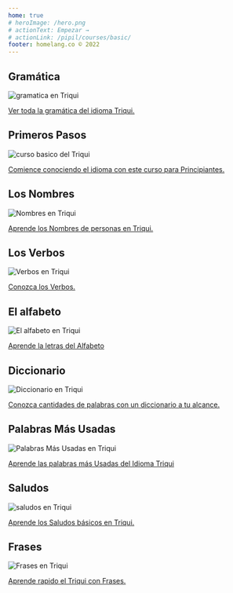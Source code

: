 ```yaml
---
home: true
# heroImage: /hero.png
# actionText: Empezar →
# actionLink: /pipil/courses/basic/
footer: homelang.co © 2022  
---
```


<div class="features">
  <div class="feature">
    <h2>Gramática </h2>
    <img src="/home/grammar.jpg" alt="gramatica en Triqui">
    <p><a href="/mx/triqui/grammar/guide/">Ver toda la gramática del idioma Triqui.</a></p>
  </div>
  <div class="feature">
    <h2>Primeros Pasos</h2>
    <img src="/home/courses.jpg" alt="curso basico del Triqui">
    <p><a href="/mx/triqui/courses/basic/">Comience conociendo el idioma con este curso para Principiantes.</a></p>
  </div>
  <div class="feature">
    <h2>Los Nombres</h2>
    <img src="/home/people.jpg" alt="Nombres en Triqui">
    <p><a href="/mx/triqui/vocabulary/people/">Aprende los Nombres de personas en Triqui.</a></p>
  </div>
   <div class="feature">
    <h2>Los Verbos </h2>
    <img src="/home/verbs.png" alt="Verbos en Triqui">
    <p><a href="/mx/triqui/grammar/verbs/">Conozca los Verbos.</a></p>
  </div>
  <div class="feature">
    <h2>El alfabeto</h2>
    <img src="/home/alphabet.jpg" alt="El alfabeto en Triqui">
    <p><a href="/mx/triqui/grammar/alphabet/">Aprende la letras del Alfabeto</a></p>
  </div>
     <div class="feature">
    <h2>Diccionario</h2>
    <img src="/home/dictionary.jpg" alt="Diccionario en Triqui">
    <p><a href="/mx/triqui/dictionary/">Conozca cantidades de palabras con un diccionario a tu alcance.</a></p>
  </div>
  <div class="feature">
    <h2>Palabras Más Usadas</h2>
    <img src="/home/more_used.jpg" alt="Palabras Más Usadas en Triqui">
    <p><a href="/mx/triqui/vocabulary/more_used/">Aprende las palabras más Usadas del Idioma Triqui</a></p>
  </div>
    <div class="feature">
    <h2>Saludos</h2>
    <img src="/home/greetings.jpg" alt="saludos en Triqui">
    <p><a href="/mx/triqui/vocabulary/greetings/">Aprende los Saludos básicos en Triqui.</a></p>
  </div>
   <div class="feature">
    <h2>Frases</h2>
    <img src="/home/phrases.jpg" alt="Frases en Triqui">
    <p><a href="/mx/triqui/vocabulary/phrases/">Aprende rapido el Triqui con Frases.</a></p>
  </div>
</div>

<!-- <counter/> -->